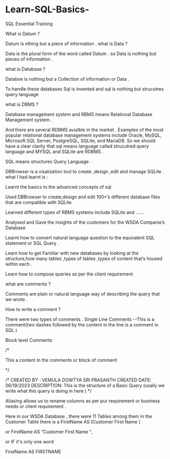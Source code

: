 # Learn-SQL-Basics-

SQL Essential Training

What is Datum ?

Datum is nthing but a piece of information .
what is Data ?

Data is the plural form of the word called Datum .
so Data is nothing but pieces of information .

what is Database ?

Databse is nothing but a Collection of information or Data .

To handle these databases Sql is invented and sql is nothing but strucutres query language

what is DBMS ?

Database management system and RBMS means Relational Database Management system .

And there are several RDBMS avialble in the market .
Examples of the most popular relational database management systems include Oracle, MySQL, Microsoft SQL Server, PostgreSQL, SQLite, and MariaDB. So we should have a clear clarity that sql means language called strucutred query language and MYSQL and SQLite are RDBMS .

SQL means structures Query Language .

DBBrowser is a visalization tool to create ,design ,edit and manage SQLite .
what I had learnt is :

Learnt the basics to the advanced concepts of sql

Used DBBrowser to create,design and edit 100+’s different database files that are compatible with SQLite

Learned different types of RBMS systems include SQLite and ……

Analysed and Gave the insights of the customers for the WSDA Companie’s Database

Learnt how to convert natural language question to the equivalent SQL statement or SQL Query .

Learn how to get Familiar with new databases by looking at the structure,how many tables ,types of tables ,types of content that’s housed within each .

Learn how to compose queries as per the client requirement

what are comments ?

Comments are plain or natural language way of describing the query that we wrote .

How to write a comment ?

There were two types of comments .
Single Line Comments
--This is a comment(two dashes followed by the content in the line is a comment in SQL )

Block level Comments

/\*

This a content in the comments or block of comment

\*/

/\*
CREATED BY : VEMULA DOWTYA SRI PRASANTH
CREATED DATE: 06/19/2023
DESCRIPTION: This is the structure of a Basic Query (usally we write what this query is doing in here )
\*/

Aliasing allows us to rename columns as per pur requirement or business needs or client requirement .

Here in our WSDA Database , there were 11 Tables among them in the Customer Table there is a
FirstName AS [Customer First Name ]

or
FirstName AS "Customer First Name ",

or IF it's only one word

FirstName AS FIRSTNAME

